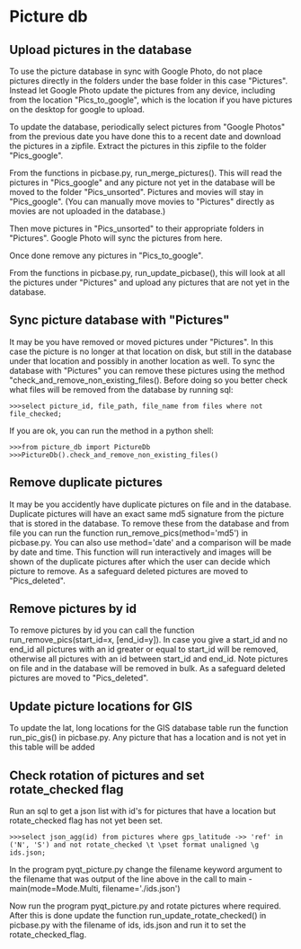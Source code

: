 # Picture db

## Upload pictures in the database
To use the picture database in sync with Google Photo, do not place pictures directly in the folders under the base folder
in this case "Pictures". Instead let Google Photo update the pictures from any device, including from the location
"Pics_to_google", which is the location if you have pictures on the desktop for google to upload.

To update the database, periodically select pictures from "Google Photos" from the previous date you have done this to a recent date
and download the pictures in a zipfile. Extract the pictures in this zipfile to the folder "Pics_google".

From the functions in picbase.py, run_merge_pictures(). This will read the pictures in "Pics_google" and any picture not yet in the
database will be moved to the folder "Pics_unsorted". Pictures and movies will stay in "Pics_google". (You can manually move movies
to "Pictures" directly as movies are not uploaded in the database.)

Then move pictures in "Pics_unsorted" to their appropriate folders in "Pictures". Google Photo will sync the pictures from here.

Once done remove any pictures in "Pics_to_google".

From the functions in picbase.py, run_update_picbase(), this will look at all the pictures under "Pictures" and upload any pictures
that are not yet in the database.

## Sync picture database with "Pictures"
It may be you have removed or moved pictures under "Pictures". In this case the picture is no longer at that location on disk, but
still in the database under that location and possibly in another location as well. To sync the database with "Pictures" you can
remove these pictures using the method "check_and_remove_non_existing_files(). Before doing so you better check what files will be
removed from the database by running sql:

    >>>select picture_id, file_path, file_name from files where not file_checked;

If you are ok, you can run the method in a python shell: 

    >>>from picture_db import PictureDb
    >>>PictureDb().check_and_remove_non_existing_files()

## Remove duplicate pictures
It may be you accidently have duplicate pictures on file and in the database. Duplicate pictures will have an exact same md5 signature
from the picture that is stored in the database. To remove these from the database and from file you can run the function
run_remove_pics(method='md5') in picbase.py. You can also use method='date' and a comparison will be made by date and time. This
function will run interactively and images will be shown of the duplicate pictures after which the user can decide which picture
to remove. As a safeguard deleted pictures are moved to "Pics_deleted".

## Remove pictures by id
To remove pictures by id you can call the function run_remove_pics(start_id=x, [end_id=y]). In case you give a start_id and no end_id
all pictures with an id greater or equal to start_id will be removed, otherwise all pictures with an id between start_id and end_id.
Note pictures on file and in the database will be removed in bulk. As a safeguard deleted pictures are moved to "Pics_deleted".

## Update picture locations for GIS
To update the lat, long locations for the GIS database table run the function run_pic_gis() in picbase.py. Any picture that has a location
and is not yet in this table will be added

## Check rotation of pictures and set rotate_checked flag
Run an sql to get a json list with id's for pictures that have a location but rotate_checked flag has not yet been set.

    >>>select json_agg(id) from pictures where gps_latitude ->> 'ref' in ('N', 'S') and not rotate_checked \t \pset format unaligned \g ids.json;

In the program pyqt_picture.py change the filename keyword argument to the filename that was output of the line above in the call to
main - main(mode=Mode.Multi, filename='./ids.json')

Now run the program pyqt_picture.py and rotate pictures where required. After this is done update the function run_update_rotate_checked() in
picbase.py with the filename of ids, ids.json and run it to set the rotate_checked_flag.
